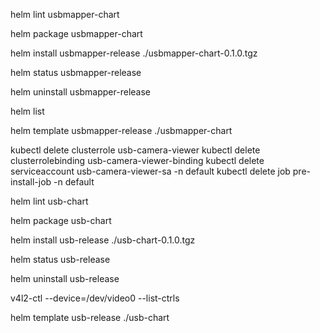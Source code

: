 


helm lint usbmapper-chart


helm package usbmapper-chart


helm install usbmapper-release ./usbmapper-chart-0.1.0.tgz


helm status usbmapper-release


helm uninstall usbmapper-release


helm list


helm template usbmapper-release ./usbmapper-chart


kubectl delete clusterrole usb-camera-viewer
kubectl delete clusterrolebinding usb-camera-viewer-binding
kubectl delete serviceaccount usb-camera-viewer-sa -n default
kubectl delete job pre-install-job -n default


helm lint usb-chart


helm package usb-chart


helm install usb-release ./usb-chart-0.1.0.tgz


helm status usb-release


helm uninstall usb-release


v4l2-ctl --device=/dev/video0 --list-ctrls

helm template usb-release ./usb-chart